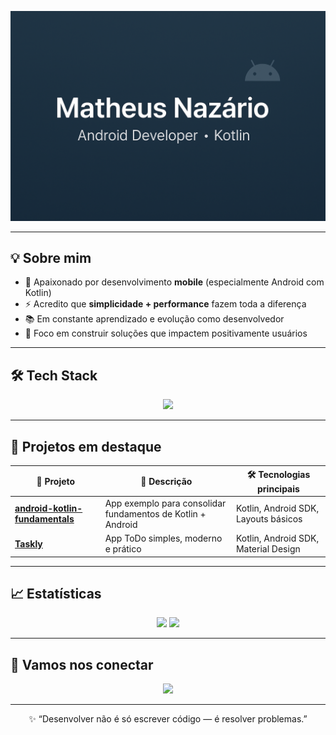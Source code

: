 <p align="center">
  <img src="https://raw.githubusercontent.com/math-nazario/math-nazario/main/banner.png" alt="Matheus Nazário | Android Developer" />
</p>

---

## 💡 Sobre mim  

- 🚀 Apaixonado por desenvolvimento **mobile** (especialmente Android com Kotlin)  
- ⚡ Acredito que **simplicidade + performance** fazem toda a diferença  
- 📚 Em constante aprendizado e evolução como desenvolvedor  
- 🎯 Foco em construir soluções que impactem positivamente usuários  

---

## 🛠️ Tech Stack  

<p align="center">
  <img src="https://skillicons.dev/icons?i=kotlin,androidstudio,git,github,sqlite,mysql" />
</p>

---

## 📁 Projetos em destaque  

| 🚀 Projeto | 📖 Descrição | 🛠️ Tecnologias principais |
|---|---|---|
| **[android-kotlin-fundamentals](https://github.com/math-nazario/android-kotlin-fundamentals)** | App exemplo para consolidar fundamentos de Kotlin + Android | Kotlin, Android SDK, Layouts básicos |
| **[Taskly](https://github.com/math-nazario/taskly)** | App ToDo simples, moderno e prático | Kotlin, Android SDK, Material Design |

---

## 📈 Estatísticas  

<p align="center">
  <img src="https://github-readme-stats.vercel.app/api?username=math-nazario&show_icons=true&theme=tokyonight&hide_border=true" height="160"/>
  <img src="https://github-readme-stats.vercel.app/api/top-langs/?username=math-nazario&layout=compact&theme=tokyonight&hide_border=true" height="160"/>
</p>

---

## 🤝 Vamos nos conectar  

<p align="center">
  <a href="https://www.linkedin.com/in/matheusnazario/">
    <img src="https://img.shields.io/badge/LinkedIn-0077B5?style=for-the-badge&logo=linkedin&logoColor=white"/>
  </a>
</p>

---

<p align="center">✨ “Desenvolver não é só escrever código — é resolver problemas.”</p>

